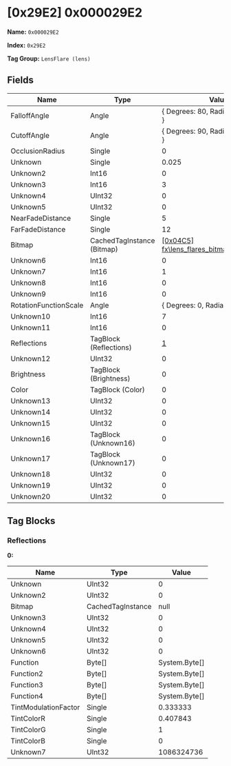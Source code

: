 # [0x29E2] 0x000029E2

**Name:** ```0x000029E2```

**Index:** ```0x29E2```

**Tag Group:** ```LensFlare (lens)```

## Fields

Name	| Type	| Value
---	|---	|---	|
FalloffAngle	|Angle	|{ Degrees: 80, Radians: 1.396263 }
CutoffAngle	|Angle	|{ Degrees: 90, Radians: 1.570796 }
OcclusionRadius	|Single	|0
Unknown	|Single	|0.025
Unknown2	|Int16	|0
Unknown3	|Int16	|3
Unknown4	|UInt32	|0
Unknown5	|UInt32	|0
NearFadeDistance	|Single	|5
FarFadeDistance	|Single	|12
Bitmap	|CachedTagInstance (Bitmap)	|[[0x04C5] fx\lens_flares\_bitmaps\simple_flare](../Bitmap/04C5.md)
Unknown6	|Int16	|0
Unknown7	|Int16	|1
Unknown8	|Int16	|0
Unknown9	|Int16	|0
RotationFunctionScale	|Angle	|{ Degrees: 0, Radians: 0 }
Unknown10	|Int16	|7
Unknown11	|Int16	|0
Reflections	|TagBlock (Reflections)	|[1](#reflections)
Unknown12	|UInt32	|0
Brightness	|TagBlock (Brightness)	|0
Color	|TagBlock (Color)	|0
Unknown13	|UInt32	|0
Unknown14	|UInt32	|0
Unknown15	|UInt32	|0
Unknown16	|TagBlock (Unknown16)	|0
Unknown17	|TagBlock (Unknown17)	|0
Unknown18	|UInt32	|0
Unknown19	|UInt32	|0
Unknown20	|UInt32	|0


## Tag Blocks

### Reflections

**0:**

Name	| Type	| Value
---	|---	|---	|
Unknown	|UInt32	|0
Unknown2	|UInt32	|0
Bitmap	|CachedTagInstance	|null
Unknown3	|UInt32	|0
Unknown4	|UInt32	|0
Unknown5	|UInt32	|0
Unknown6	|UInt32	|0
Function	|Byte[]	|System.Byte[]
Function2	|Byte[]	|System.Byte[]
Function3	|Byte[]	|System.Byte[]
Function4	|Byte[]	|System.Byte[]
TintModulationFactor	|Single	|0.333333
TintColorR	|Single	|0.407843
TintColorG	|Single	|1
TintColorB	|Single	|0
Unknown7	|UInt32	|1086324736


